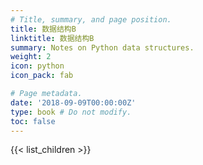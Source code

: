 ```yaml
---
# Title, summary, and page position.
title: 数据结构B
linktitle: 数据结构B
summary: Notes on Python data structures.
weight: 2
icon: python
icon_pack: fab

# Page metadata.
date: '2018-09-09T00:00:00Z'
type: book # Do not modify.
toc: false
---
```


{{< list_children >}}

